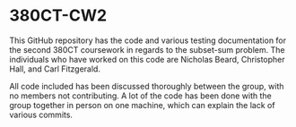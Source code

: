 # 380CT-CW2
This GitHub repository has the code and various testing documentation for the second 380CT coursework in regards to the subset-sum problem.
The individuals who have worked on this code are Nicholas Beard, Christopher Hall, and Carl Fitzgerald.

All code included has been discussed thoroughly between the group, with no members not contributing.
A lot of the code has been done with the group together in person on one machine, which can explain the lack of various commits.

